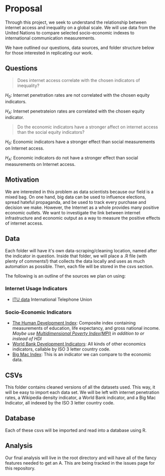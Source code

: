  
# Proposal

Through this project, we seek to understand the relationship between internet access and inequality on a global scale. We will use data from the United Nations to compare selected socio-economic indexes to international communication measurements.

We have outlined our questions, data sources, and folder structure below for those interested in replicating our work. 

## Questions

> Does internet access correlate with the chosen indicators of inequality?

$H_0$: Internet penetration rates are not correlated with the chosen equity indicators.  

$H_A$: Internet penetrateion rates are correlated with the chosen equity indicator.

> Do the economic indicators have a stronger affect on internet access than the social equity indicators?

$H_0$: Economic indicators have a stronger effect than social measurements on Internet access. 

$H_A$: Economic indicators do not have a stronger effect than social measurements on Internet access. 

## Motivation

We are interested in this problem as data scientists because our field is a mixed bag. On one hand, big data can be used to influence elections, spread hateful propaganda, and be used to track every purchase and decision we make. However, the Internet as a whole provides many positive economic outlets. We want to investigate the link between internet infrastructure and economic output as a way to measure the positive effects of internet access. 

## Data
Each folder will have it's own data-scraping/cleaning location, named after the indicator in question. Inside that folder, we will place a .R file (with plenty of comments!) that collects the data locally and uses as much automation as possible. Then, each file will be stored in the csvs section.

The following is an outline of the sources we plan on using:

### Internet Usage Indicators
 + [ITU data](https://www.itu.int/en/ITU-D/Statistics/Documents/statistics/2018/Individuals_Internet_2000-2017) International Telephone Union 

### Socio-Economic Indicators
 + [The Human Development Index](http://hdr.undp.org/en/indicators/137506): Composite index containing measurements of education, life expectancy, and gross national income.  *Maybe use [Multidimensional Poverty Index(MPI)](http://hdr.undp.org/en/2018-MPI) in addition to or instead of HDI*
 + [World Bank Development Indicators](https://datahelpdesk.worldbank.org/knowledgebase/articles/898599-api-indicator-queries): All kinds of other economics indicators, callable by ISO 3 letter country code.
 + [Big Mac Index](https://github.com/TheEconomist/big-mac-data): This is an indicator we can compare to the economic data.


## CSVs

This folder contains cleaned versions of all the datasets used. This way, it will be easy to import each data set. We will be left with internet penetration rates, a Wikipedia density indicator, a World Bank indicator, and a Big Mac Indicator, all indexed by the ISO 3 letter country code.

## Database

Each of these csvs will be imported and read into a database using R.

## Analysis

Our final analysis will live in the root directory and will have all of the fancy features needed to get an A. This are being tracked in the issues page for this repository.

